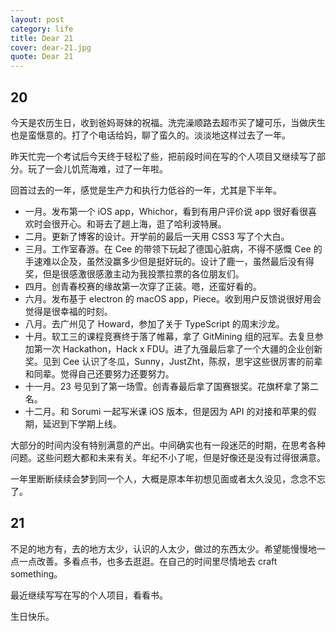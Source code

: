 ```yaml
---
layout: post
category: life
title: Dear 21
cover: dear-21.jpg
quote: Dear 21
---
```


## 20

今天是农历生日，收到爸妈哥妹的祝福。洗完澡顺路去超市买了罐可乐，当做庆生也是蛮惬意的。打了个电话给妈，聊了蛮久的。淡淡地这样过去了一年。

昨天忙完一个考试后今天终于轻松了些，把前段时间在写的个人项目又继续写了部分。玩了一会儿饥荒海难，过了一年啦。

<!-- more -->

回首过去的一年，感觉是生产力和执行力低谷的一年，尤其是下半年。

- 一月。发布第一个 iOS app，Whichor，看到有用户评价说 app 很好看很喜欢时会很开心。和哥去了趟上海，逛了哈利波特展。
- 二月。更新了博客的设计。开学前的最后一天用 CSS3 写了个大白。
- 三月。工作室春游。在 Cee 的带领下玩起了德国心脏病，不得不感慨 Cee 的手速难以企及，虽然没赢多少但是挺好玩的。设计了鹿一，虽然最后没有得奖，但是很感激很感激主动为我投票拉票的各位朋友们。
- 四月。创青春校赛的缘故第一次穿了正装。嗯，还蛮好看的。
- 六月。发布基于 electron 的 macOS app，Piece。收到用户反馈说很好用会觉得是很幸福的时刻。
- 八月。去广州见了 Howard，参加了关于 TypeScript 的周末沙龙。
- 十月。软工三的课程竞赛终于落了帷幕，拿了 GitMining 组的冠军。去复旦参加第一次 Hackathon，Hack x FDU。进了九强最后拿了一个大疆的企业创新奖。见到 Cee 认识了冬瓜，Sunny，JustZht，陈叔，思宇这些很厉害的前辈和同辈。觉得自己还要努力还要努力。
- 十一月。23 号见到了第一场雪。创青春最后拿了国赛银奖。花旗杯拿了第二名。
- 十二月。和 Sorumi 一起写米课 iOS 版本，但是因为 API 的对接和苹果的假期，延迟到下学期上线。

大部分的时间内没有特别满意的产出。中间确实也有一段迷茫的时期，在思考各种问题。这些问题大都和未来有关。年纪不小了呢，但是好像还是没有过得很满意。

一年里断断续续会梦到同一个人，大概是原本年初想见面或者太久没见，念念不忘了。

## 21

不足的地方有，去的地方太少，认识的人太少，做过的东西太少。希望能慢慢地一点一点改善。多看点书，也多去逛逛。在自己的时间里尽情地去 craft something。

最近继续写写在写的个人项目，看看书。

生日快乐。